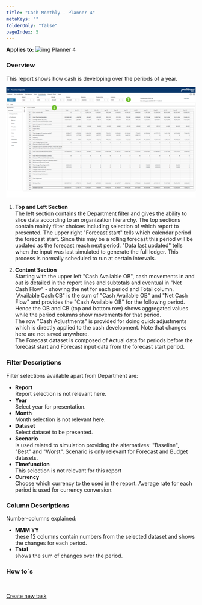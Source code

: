 ```yaml
---
title: "Cash Monthly - Planner 4"
metaKeys: ""
folderOnly: "false"
pageIndex: 5
---
```


**Applies to:** ![img](https://profitbasedocs.blob.core.windows.net/icons/yes-icon.png) Planner 4

### Overview
This report shows how cash is developing over the periods of a year. 
<br/>

![](../img/finance-reports-cash-monthly.jpg)

1. **Top and Left Section** <br/>
The left section contains the Department filter and gives the ability to slice data according to an organization hierarchy. 
The top sections contain mainly filter choices including selection of which report to presented. 
The upper right "Forecast start" tells which calendar period the forecast start. Since this may be a rolling forecast this period will be updated as the forecast reach next period. "Data last updated" tells when the input was last simulated to generate the full ledger. This process is normally scheduled to run at certain intervals. 

2. **Content Section** <br/>
Starting with the upper left "Cash Available OB", cash movements in and out is detailed in the report lines and subtotals and eventual in "Net Cash Flow" - showing the net for each period and Total column.
<br/>"Available Cash CB" is the sum of "Cash Available OB" and "Net Cash Flow" and provides the "Cash Available OB" for the following period. Hence the OB and CB (top and bottom row) shows aggregated values while the period columns show movements for that period.
<br/>The row "Cash Adjustments" is provided for doing quick adjustments which is directly applied to the cash development. Note that changes here are not saved anywhere.
<br/>The Forecast dataset is composed of Actual data for periods before the forecast start and Forecast input data from the forecast start period.

### Filter Descriptions
Filter selections available apart from Department are:

- **Report** <br/>
Report selection is not relevant here.
- **Year** <br/>
Select year for presentation.
- **Month** <br/>
Month selection is not relevant here.
- **Dataset** <br/>
Select dataset to be presented.
- **Scenario** <br/> 
Is used related to simulation providing the alternatives: "Baseline", "Best" and "Worst". Scenario is only relevant for Forecast and Budget datasets.
- **Timefunction** <br/>
This selection is not relevant for this report
- **Currency** <br/> 
Choose which currency to the used in the report. Average rate for each period is used for currency conversion.


### Column Descriptions
Number-columns explained:

- **MMM YY** <br/> these 12 columns contain numbers from the selected dataset and shows the changes for each period.
- **Total** <br/> shows the sum of changes over the period.

### How to`s

<br/>

[Create new task](../../../process-and-tasks/tasks/create-edit-task.md)<br/>
